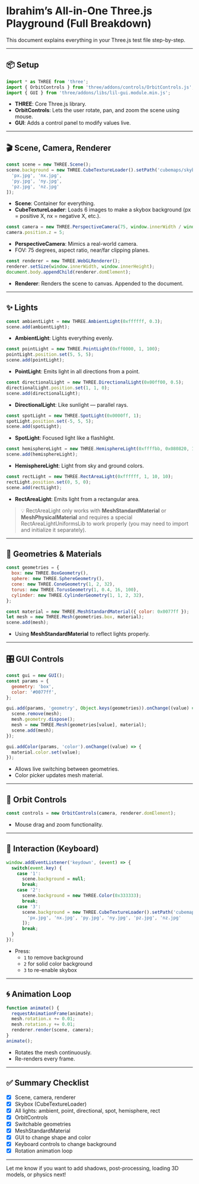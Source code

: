 # Ibrahim’s All-in-One Three.js Playground (Full Breakdown)

This document explains everything in your Three.js test file step-by-step.

---

## 📦 Setup

```js
import * as THREE from 'three';
import { OrbitControls } from 'three/addons/controls/OrbitControls.js';
import { GUI } from 'three/addons/libs/lil-gui.module.min.js';
```

- **THREE**: Core Three.js library.
- **OrbitControls**: Lets the user rotate, pan, and zoom the scene using mouse.
- **GUI**: Adds a control panel to modify values live.

---

## 🎬 Scene, Camera, Renderer

```js
const scene = new THREE.Scene();
scene.background = new THREE.CubeTextureLoader().setPath('cubemaps/skybox/').load([
  'px.jpg', 'nx.jpg',
  'py.jpg', 'ny.jpg',
  'pz.jpg', 'nz.jpg'
]);
```

- **Scene**: Container for everything.
- **CubeTextureLoader**: Loads 6 images to make a skybox background (px = positive X, nx = negative X, etc.).

```js
const camera = new THREE.PerspectiveCamera(75, window.innerWidth / window.innerHeight, 0.1, 1000);
camera.position.z = 5;
```

- **PerspectiveCamera**: Mimics a real-world camera.
- FOV: 75 degrees, aspect ratio, near/far clipping planes.

```js
const renderer = new THREE.WebGLRenderer();
renderer.setSize(window.innerWidth, window.innerHeight);
document.body.appendChild(renderer.domElement);
```

- **Renderer**: Renders the scene to canvas. Appended to the document.

---

## ✨ Lights

```js
const ambientLight = new THREE.AmbientLight(0xffffff, 0.3);
scene.add(ambientLight);
```

- **AmbientLight**: Lights everything evenly.

```js
const pointLight = new THREE.PointLight(0xff0000, 1, 100);
pointLight.position.set(5, 5, 5);
scene.add(pointLight);
```

- **PointLight**: Emits light in all directions from a point.

```js
const directionalLight = new THREE.DirectionalLight(0x00ff00, 0.5);
directionalLight.position.set(1, 1, 0);
scene.add(directionalLight);
```

- **DirectionalLight**: Like sunlight — parallel rays.

```js
const spotLight = new THREE.SpotLight(0x0000ff, 1);
spotLight.position.set(-5, 5, 5);
scene.add(spotLight);
```

- **SpotLight**: Focused light like a flashlight.

```js
const hemisphereLight = new THREE.HemisphereLight(0xffffbb, 0x080820, 1);
scene.add(hemisphereLight);
```

- **HemisphereLight**: Light from sky and ground colors.

```js
const rectLight = new THREE.RectAreaLight(0xffffff, 1, 10, 10);
rectLight.position.set(0, 5, 0);
scene.add(rectLight);
```

- **RectAreaLight**: Emits light from a rectangular area.

> 💡 RectAreaLight only works with **MeshStandardMaterial** or **MeshPhysicalMaterial** and requires a special RectAreaLightUniformsLib to work properly (you may need to import and initialize it separately).

---

## 🧱 Geometries & Materials

```js
const geometries = {
  box: new THREE.BoxGeometry(),
  sphere: new THREE.SphereGeometry(),
  cone: new THREE.ConeGeometry(1, 2, 32),
  torus: new THREE.TorusGeometry(1, 0.4, 16, 100),
  cylinder: new THREE.CylinderGeometry(1, 1, 2, 32),
};
```

```js
const material = new THREE.MeshStandardMaterial({ color: 0x0077ff });
let mesh = new THREE.Mesh(geometries.box, material);
scene.add(mesh);
```

- Using **MeshStandardMaterial** to reflect lights properly.

---

## 🎛 GUI Controls

```js
const gui = new GUI();
const params = {
  geometry: 'box',
  color: '#0077ff',
};
```

```js
gui.add(params, 'geometry', Object.keys(geometries)).onChange((value) => {
  scene.remove(mesh);
  mesh.geometry.dispose();
  mesh = new THREE.Mesh(geometries[value], material);
  scene.add(mesh);
});

gui.addColor(params, 'color').onChange((value) => {
  material.color.set(value);
});
```

- Allows live switching between geometries.
- Color picker updates mesh material.

---

## 🧭 Orbit Controls

```js
const controls = new OrbitControls(camera, renderer.domElement);
```

- Mouse drag and zoom functionality.

---

## 🧠 Interaction (Keyboard)

```js
window.addEventListener('keydown', (event) => {
  switch(event.key) {
    case '1':
      scene.background = null;
      break;
    case '2':
      scene.background = new THREE.Color(0x333333);
      break;
    case '3':
      scene.background = new THREE.CubeTextureLoader().setPath('cubemaps/skybox/').load([
        'px.jpg', 'nx.jpg', 'py.jpg', 'ny.jpg', 'pz.jpg', 'nz.jpg'
      ]);
      break;
  }
});
```

- Press:
  - `1` to remove background
  - `2` for solid color background
  - `3` to re-enable skybox

---

## 🌀 Animation Loop

```js
function animate() {
  requestAnimationFrame(animate);
  mesh.rotation.x += 0.01;
  mesh.rotation.y += 0.01;
  renderer.render(scene, camera);
}
animate();
```

- Rotates the mesh continuously.
- Re-renders every frame.

---

## ✅ Summary Checklist

- [x] Scene, camera, renderer
- [x] Skybox (CubeTextureLoader)
- [x] All lights: ambient, point, directional, spot, hemisphere, rect
- [x] OrbitControls
- [x] Switchable geometries
- [x] MeshStandardMaterial
- [x] GUI to change shape and color
- [x] Keyboard controls to change background
- [x] Rotation animation loop

---

Let me know if you want to add shadows, post-processing, loading 3D models, or physics next!
